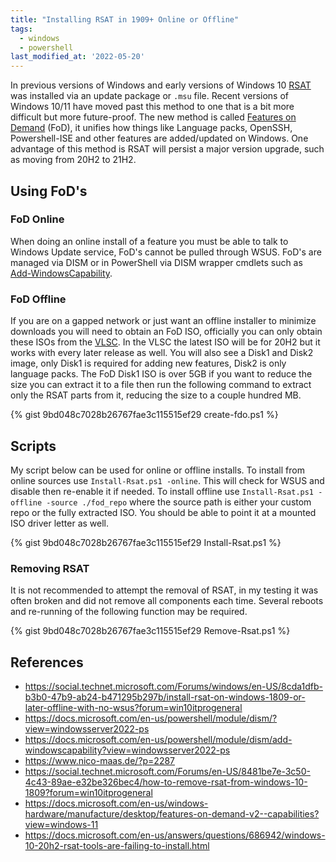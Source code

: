 ```yaml
---
title: "Installing RSAT in 1909+ Online or Offline"
tags:
  - windows
  - powershell
last_modified_at: '2022-05-20'
---
```

In previous versions of Windows and early versions of Windows 10 [RSAT](https://support.microsoft.com/en-us/topic/e0a3aea3-7bbb-f39c-15db-fd3b51b14cd1) was installed via an update package or `.msu` file. Recent versions of Windows 10/11 have moved past this method to one that is a bit more difficult but more future-proof. The new method is called [Features on Demand](https://docs.microsoft.com/en-us/windows-hardware/manufacture/desktop/features-on-demand-v2--capabilities) (FoD), it unifies how things like Language packs, OpenSSH, Powershell-ISE and other features are added/updated on Windows.  One advantage of this method is RSAT will persist a major version upgrade, such as moving from 20H2 to 21H2.

## Using FoD's
### FoD Online
When doing an online install of a feature you must be able to talk to Windows Update service, FoD's cannot be pulled through WSUS. FoD's are managed via DISM or in PowerShell via DISM wrapper cmdlets such as [Add-WindowsCapability](https://docs.microsoft.com/en-us/powershell/module/dism/add-windowscapability?view=windowsserver2022-ps). 

### FoD Offline
If you are on a gapped network or just want an offline installer to minimize downloads you will need to obtain an FoD ISO, officially you can only obtain these ISOs from the [VLSC](https://www.microsoft.com/licensing/servicecenter/default.aspx). In the VLSC the latest ISO will be for 20H2 but it works with every later release as well. You will also see a Disk1 and Disk2 image, only Disk1 is required for adding new features, Disk2 is only language packs. The FoD Disk1 ISO is over 5GB if you want to reduce the size you can extract it to a file then run the following command to extract only the RSAT parts from it, reducing the size to a couple hundred MB.

<!--
https://gist.github.com/PipeItToDevNull/9bd048c7028b26767fae3c115515ef29
-->
{% gist 9bd048c7028b26767fae3c115515ef29 create-fdo.ps1 %}

## Scripts
My script below can be used for online or offline installs. To install from online sources use `Install-Rsat.ps1 -online`. This will check for WSUS and disable then re-enable it if needed. To install offline use `Install-Rsat.ps1 -offline -source ./fod_repo` where the source path is either your custom repo or the fully extracted ISO. You should be able to point it at a mounted ISO driver letter as well.

<!--
https://gist.github.com/PipeItToDevNull/9bd048c7028b26767fae3c115515ef29
-->
{% gist 9bd048c7028b26767fae3c115515ef29 Install-Rsat.ps1 %}

### Removing RSAT
It is not recommended to attempt the removal of RSAT, in my testing it was often broken and did not remove all components each time. Several reboots and re-running of the following function may be required.

<!--
https://gist.github.com/PipeItToDevNull/9bd048c7028b26767fae3c115515ef29
-->
{% gist 9bd048c7028b26767fae3c115515ef29 Remove-Rsat.ps1 %}

## References
* https://social.technet.microsoft.com/Forums/windows/en-US/8cda1dfb-b3b0-47b9-ab24-b471295b297b/install-rsat-on-windows-1809-or-later-offline-with-no-wsus?forum=win10itprogeneral
* https://docs.microsoft.com/en-us/powershell/module/dism/?view=windowsserver2022-ps
* https://docs.microsoft.com/en-us/powershell/module/dism/add-windowscapability?view=windowsserver2022-ps
* https://www.nico-maas.de/?p=2287
* https://social.technet.microsoft.com/Forums/en-US/8481be7e-3c50-4c43-89ae-e32be326bec4/how-to-remove-rsat-from-windows-10-1809?forum=win10itprogeneral
* https://docs.microsoft.com/en-us/windows-hardware/manufacture/desktop/features-on-demand-v2--capabilities?view=windows-11
* https://docs.microsoft.com/en-us/answers/questions/686942/windows-10-20h2-rsat-tools-are-failing-to-install.html
